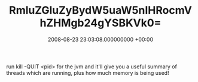 ﻿---
layout: post
title: !binary |-
  RmluZGluZyBydW5uaW5nIHRocmVhZHMgb24gYSBKVk0=
wordpress_id: 161
wordpress_url: !binary |-
  aHR0cDovL3d3dy5qYW1lc2FuZGNsYXJlLm5ldC8/cD0xNjE=
date: 2008-08-23 23:03:08.000000000 +00:00
---
<div>

run kill -QUIT &lt;pid&gt; for the jvm and it'll give you a useful summary of threads which are running, plus how much memory is being used!</div>
